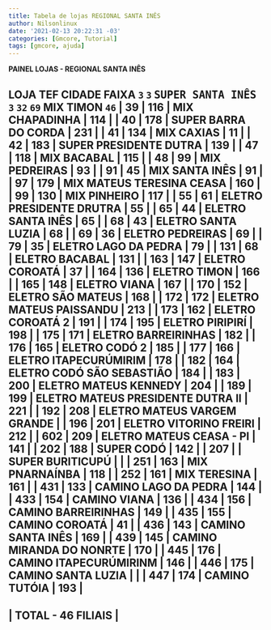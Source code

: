 ```yaml
---
title: Tabela de lojas REGIONAL SANTA INÊS
author: Nilsonlinux
date: '2021-02-13 20:22:31 -03'
categories: [Gmcore, Tutorial]
tags: [gmcore, ajuda]
---
```


**PAINEL LOJAS - REGIONAL SANTA INÊS**          

LOJA  TEF          CIDADE                            FAIXA 
`3`   `3`  <kbd>SUPER SANTA INÊS</kbd>                `3`
`32`  `69`  **MIX TIMON**                             `46`
  |  39   | 116  | MIX CHAPADINHA                    |  114  |
  |  40   | 178  | SUPER BARRA DO CORDA              |  231  |
  |  41   | 134  | MIX CAXIAS                        |  11   |
  |  42   | 183  | SUPER PRESIDENTE DUTRA            |  139  |
  |  47   | 118  | MIX BACABAL                       |  115  |
  |  48   | 99   | MIX PEDREIRAS                     |  93   |
  |  91   | 45   | MIX SANTA INÊS                    |  91   |
  |  97   | 179  | MIX MATEUS TERESINA CEASA         |  160  |
  |  99   | 130  | MIX PINHEIRO                      |  117  |
  |  55   | 61   | ELETRO PRESIDENTE DRUTRA          |  55   |
  |  65   | 44   | ELETRO SANTA INÊS                 |  65   |
  |  68   | 43   | ELETRO SANTA LUZIA                |  68   |
  |  69   | 36   | ELETRO PEDREIRAS                  |  69   |
  |  79   | 35   | ELETRO LAGO DA PEDRA              |  79   |
  |  131  | 68   | ELETRO BACABAL                    |  131  |
  |  163  | 147  | ELETRO COROATÁ                    |  37   |
  |  164  | 136  | ELETRO TIMON                      |  166  |
  |  165  | 148  | ELETRO VIANA                      |  167  |
  |  170  | 152  | ELETRO SÃO MATEUS                 |  168  |
  |  172  | 172  | ELETRO MATEUS PAISSANDU           |  213  |
  |  173  | 162  | ELETRO COROATÁ 2                  |  191  |
  |  174  | 195  | ELETRO PIRIPIRÍ                   |  198  |
  |  175  | 171  | ELETRO BARREIRINHAS               |  182  |
  |  176  | 165  | ELETRO CODÓ 2                     |  185  |
  |  177  | 166  | ELETRO ITAPECURÚMIRIM             |  178  |
  |  182  | 164  | ELETRO CODÓ SÃO SEBASTIÃO         |  184  |
  |  183  | 200  | ELETRO MATEUS KENNEDY             |  204  |
  |  189  | 199  | ELETRO MATEUS PRESIDENTE DUTRA II |  221  |
  |  192  | 208  | ELETRO MATEUS VARGEM GRANDE       |
  |  196  | 201  | ELETRO VITORINO FREIRI            |  212  |
  |  602  | 209  | ELETRO MATEUS CEASA - PI          |  141  |
  |  202  | 188  | SUPER CODÓ                        |  142  |
  |  207  |      | SUPER BURITICUPÚ                  |       | 
  |  251  | 163  | MIX PNARNAÍNBA                    |  118  |
  |  252  | 161  | MIX TERESINA                      |  161  |
  |  431  | 133  | CAMINO LAGO DA PEDRA              |  144  |
  |  433  | 154  | CAMINO VIANA                      |  136  |
  |  434  | 156  | CAMINO BARREIRINHAS               |  149  |
  |  435  | 155  | CAMINO COROATÁ                    |  41   |
  |  436  | 143  | CAMINO SANTA INÊS                 |  169  |
  |  439  | 145  | CAMINO MIRANDA DO NONRTE          |  170  |
  |  445  | 176  | CAMINO ITAPECURÚMIRINM            |  146  |
  |  446  | 175  | CAMINO SANTA LUZIA                |       |
  |  447  | 174  | CAMINO TUTÓIA                     |  193  |
  ------------------------------------------------------------
  |                     TOTAL - 46 FILIAIS                   |
  ------------------------------------------------------------ 
  ```
